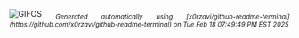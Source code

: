 <div align="justify">
<picture>
    <source media="(prefers-color-scheme: dark)" srcset="https://i.ibb.co/mrhxDPH4/output-gif.gif">
    <source media="(prefers-color-scheme: light)" srcset="https://i.ibb.co/mrhxDPH4/output-gif.gif">
    <img alt="GIFOS" src="https://i.ibb.co/mrhxDPH4/output-gif.gif">
</picture>
<sub><i>Generated automatically using [x0rzavi/github-readme-terminal](https://github.com/x0rzavi/github-readme-terminal) on Tue Feb 18 07:49:49 PM EST 2025</i></sub>
</div>

<!--  -->